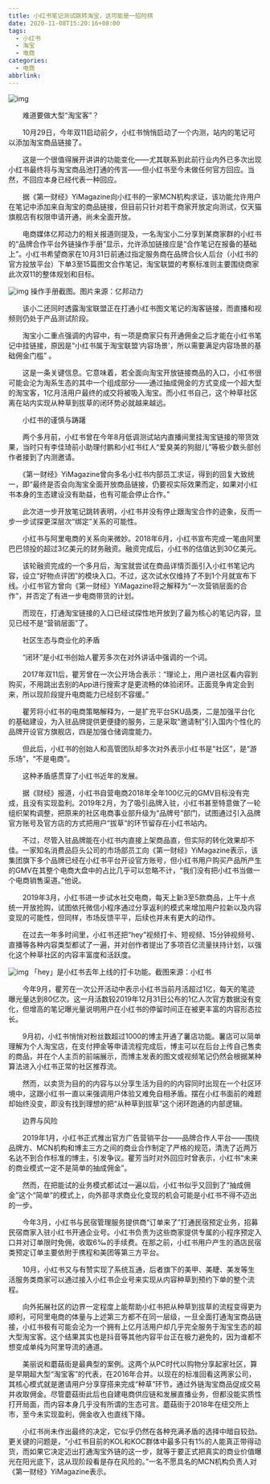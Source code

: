 ```yaml
---
title: 小红书笔记测试跳转淘宝，这可能是一招险棋
date: 2020-11-08T15:20:16+08:00
tags:
  - 小红书
  - 淘宝
  - 电商
categories:
  - 电商
abbrlink:
---
```


![img](https://cdn.jsdelivr.net/gh/yakeing/Documentation@main/Hexo/images/13b8-kcpxnwv7585787.jpg)

　　难道要做大型“淘宝客”？

　　10月29日，今年双11启动前夕，小红书悄悄启动了一个内测，站内的笔记可以添加淘宝商品链接了。

　　这是一个很值得展开讲讲的功能变化——尤其联系到此前行业内外已多次出现小红书最终将与淘宝商品池打通的传言——但小红书至今未做任何官方回应。当然，不回应本身已经代表一种回应。

　　据《第一财经》YiMagazine向小红书的一家MCN机构求证，该功能允许用户在笔记中添加来自淘宝的商品链接，但目前只针对若干商家开放定向测试，仅天猫旗舰店有权限申请开通，尚未全面开放。

　　电商媒体亿邦动力的相关报道则提及，一名淘宝小二分享到某商家群的小红书的“品牌合作平台外链操作手册”显示，允许添加链接应是“合作笔记在报备的基础上”。小红书希望商家在10月31日前通过指定服务商在品牌合伙人后台（小红书的官方投放平台）下单3至15篇图文合作笔记，淘宝联盟的考察标准则主要围绕商家此次双11的整体规划和目标。

![img](https://cdn.jsdelivr.net/gh/yakeing/Documentation@main/Hexo/images/b56a-kcpxnwv7585844.jpg)
操作手册截图。图片来源：亿邦动力

　　该小二还同时透露淘宝联盟正在打通小红书图文笔记的淘客链接，而直播和视频则仍处于产品测试阶段。

　　淘宝小二重点强调的内容中，有一项是商家只有开通佣金之后才能在小红书笔记中挂链接，原因是“小红书属于淘宝联盟‘内容场景’，所以需要满足内容场景的基础佣金门槛” 。

　　这是一条关键信息。它意味着，若全面向淘宝开放链接商品的入口，小红书很可能会沦为淘系生态的其中一个组成部分——通过抽成佣金的方式变成一个超大型的淘宝客，1亿月活用户最终的成交将被吸入淘宝。而小红书自己，这个种草社区离在站内实现从种草到拔草的闭环势必就越来越远。

　　小红书的谨慎与踌躇

　　两个多月前，小红书曾在今年8月低调测试站内直播间里挂淘宝链接的带货效果，当时只有李佳琦前小助理付鹏和小红书红人“爱臭美的狗甜儿”等极少数头部创作者接到了内测邀请。

　　《第一财经》YiMagazine曾向多名小红书内部员工求证，得到的回复大致统一，即“最终是否会向淘宝全面开放商品链接，仍要视实际效果而定，如果对小红书本身的生态建设没有助益，也有可能会停止合作。”

　　此次进一步开放笔记跳转表明，小红书并没有停止跟淘宝合作的迹象，反而一步一步试探更深层次“绑定”关系的可能性。

　　小红书与阿里电商的关系向来微妙。2018年6月，小红书宣布完成一笔由阿里巴巴领投的超过3亿美元的财务融资。融资完成后，小红书的估值达到30亿美元。

　　该轮融资完成的一个多月后，淘宝就尝试在商品详情页面引入小红书笔记内容，设立“好物点评团”的模块入口。不过，这次试水仅维持了不到1个月就宣布下线。小红书官方曾向《第一财经》YiMagazine将之解释为“一次营销层面的合作”，并否定了有进一步电商带货的计划。

　　而现在，打通淘宝链接的入口已经试探性地开放到了最为核心的笔记内容，显见已经不是“营销层面”了。

　　社区生态与商业化的矛盾

　　“闭环”是小红书创始人瞿芳多次在对外讲话中强调的一个词。

　　2017年双11后，瞿芳曾在一次公开场合表示：“理论上，用户进社区看内容到购买，不用跳出去别的App进行搜索才是更流畅的体验闭环。正面竞争肯定会到来，所以现阶段提升电商能力已经刻不容缓。”

　　瞿芳将小红书的电商策略解释为，一是扩充平台SKU品类，二是加强平台化的基础建设，为入驻品牌提供更便捷的服务，三是采取“邀请制”引入国内个性化的品牌开设官方旗舰店，四是加强仓储调度能力。

　　但此后，小红书的创始人和高管团队却多次对外表示小红书是“社区”，是“游乐场”，“不是电商”。

　　这种矛盾感贯穿了小红书近年的发展。

　　据《财经》报道，小红书自营电商2018年全年100亿元的GMV目标没有完成，且没有实现盈利。2019年2月，为了吸引品牌入驻，小红书甚至特意做了一轮组织架构调整，把原来的社区电商事业部升级为“品牌号”部门，试图通过引入品牌官方账号及官方店的方式把用户“拔草”的环节留存在小红书站内。

　　不过，尽管入驻品牌能在小红书内直接上架商品直，但实际的转化效果却不佳。一家知名消费品巨头公司的市场部员工向《第一财经》YiMagazine表示，该集团旗下多个品牌已经在小红书平台开设官方账号，但小红书用户购买产品所产生的GMV在其整个电商大盘中的占比几乎可以忽略不计，“我们没有把小红书当做一个电商销售渠道。”他说。

　　2019年3月，小红书进一步试水社交电商，每天上新3至5款商品，上午十点统一开放抢购，试图依托微信小程序通过分享返利的模式来增加用户拉新以及内容变现的可能性，但同样，市场反馈平平，后续也并未有更大的动作。

　　在过去一年多时间里，小红书还把“hey”视频打卡、短视频、15分钟视频号、直播等各种内容类型都试了一遍，并对创作者提出了多项百亿流量扶持计划，以强化这个种草社区的内容丰富度和活跃度。

![img](https://cdn.jsdelivr.net/gh/yakeing/Documentation@main/Hexo/images/425f-kcpxnwv7585936.jpg)
「hey」是小红书去年上线的打卡功能。截图来源：小红书

　　今年9月，瞿芳在一次公开活动中表示小红书当前月活超过1亿，每天的笔迹曝光量达到80亿次。这一月活数较2019年12月31日公布的1亿人次官方数据没有变化，但增高的笔记曝光量说明用户在小红书的停留时间正在被更丰富的内容形态拉长。

　　9月初，小红书悄悄对粉丝数超过1000的博主开通了薯店功能。薯店可以简单理解为个人淘宝店，在支付押金等申请流程完成后，博主可以在后台上传自己售卖的商品，并在个人主页的前端展示，而博主发表的图文或视频笔记仍然会根据某种算法进入小红书正常的社区推荐流。

　　然而，以卖货为目的的内容与以分享生活为目的的内容同时出现在一个社区环境中，这跟小红书一直以来强调用户体验又难免自相矛盾。摆在小红书面前的难题却始终没变，即没有找到理想的把“从种草到拔草”这个闭环跑通的内部逻辑。

　　边界与风险

　　2019年1月，小红书正式推出官方广告营销平台——品牌合作人平台——围绕品牌方、MCN机构和博主三方之间的商业合作制定了严格的规范，清洗了近两万名达不到合作标准的博主，引发争议。瞿芳当时对外回应时曾表示，小红书“未来的商业模式一定不是简单的抽成佣金”。

　　然而，在把能试的业务模式都试过一遍以后，小红书似乎又回到了“抽成佣金”这个“简单”的模式上，向外部寻求商业化变现的机会可能是小红书不得不迈出的一步。

　　今年3月，小红书与民宿管理服务提供商“订单来了”打通民宿预定业务，招募民宿商家入驻小红书开通企业号。小红书负责为这些商家提供专属的小程序预定入口并对订单限时免佣，收取6‰的手续费。在那之前，小红书用户产生的酒店民宿类预定订单主要依附于携程和美团等第三方平台。

　　10月，小红书又与有赞实现了系统互通，后者旗下的美甲、美睫、美发等生活服务类商家可以通过接入小红书企业号来实现从内容种草到预约下单的整个流程。

　　向外拓展社区的边界一定程度上能帮助小红书把从种草到拔草的流程变得更为顺利，可阿里电商的体量与上述第三方都不在同一层级，一旦全面打通淘宝商品链接，小红书极有可能会沦为一个拥有上亿月活用户却几乎完全服务于淘宝生态的超大型淘宝客。这个结果其实也是抖音等其他内容平台正在极力避免的，因为谁都不想变成单纯为阿里导流的通道。

　　美丽说和蘑菇街是最典型的案例。这两个从PC时代以购物分享起家社区，算是早期超大型“淘宝客”的代表，在2016年合并。以现在的标准回看这两家公司，其核心模式就是邀请用户分享穿搭来完成“种草”环节，通过外链淘宝商品促成交易并收取佣金。尽管蘑菇街此后也自建电商供应链和发展直播业务，但都没能实质性打开局面，而内容本身几乎没有所谓的生态可言。蘑菇街于2018年在纽交所上市，至今未实现盈利，佣金收入也直线下降。

　　小红书尚未作出最终的决定，它似乎仍然在各种充满矛盾的选择中暗自较劲。更关键的问题是，“小红书目前的KOL和KOC群体中最多只有1%的人能真正带得动货，而如果它决定迈出打通淘宝外链的这一步，就等于要正式把真实的商业价值曝光在阳光底下，这从现阶段看是存在风险的。”一名不愿具名的MCN机构负责人对《第一财经》YiMagazine表示。
